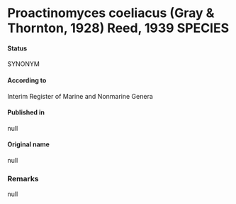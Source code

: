# Proactinomyces coeliacus (Gray & Thornton, 1928) Reed, 1939 SPECIES

#### Status
SYNONYM

#### According to
Interim Register of Marine and Nonmarine Genera

#### Published in
null

#### Original name
null

### Remarks
null